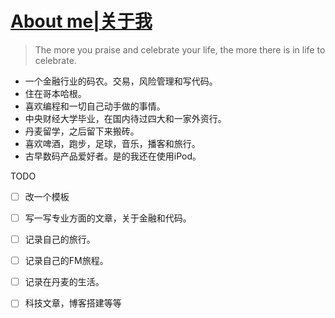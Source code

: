 # [About me|关于我](https://github.com/cufezhusy/szhu.github.io/issues/2)

> The more you praise and celebrate your life, the more there is in life to celebrate.

- 一个金融行业的码农。交易，风险管理和写代码。
- 住在哥本哈根。
- 喜欢编程和一切自己动手做的事情。
- 中央财经大学毕业，在国内待过四大和一家外资行。
- 丹麦留学，之后留下来搬砖。
- 喜欢啤酒，跑步，足球，音乐，播客和旅行。
- 古早数码产品爱好者。是的我还在使用iPod。

TODO

- [ ] 改一个模板
- [ ] 写一写专业方面的文章，关于金融和代码。
- [ ] 记录自己的旅行。
- [ ] 记录自己的FM旅程。
- [ ] 记录在丹麦的生活。
- [ ] 科技文章，博客搭建等等

